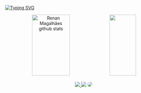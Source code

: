 [![Typing SVG](https://readme-typing-svg.herokuapp.com/?color=1a66b0&size=40&center=true&vCenter=true&width=1000&lines=Oiee,+Eu+sou+o+Renan+Magalhães+Lage;Estudante+de+Ciência+da+Computação;Bem+Vindo+ao+meu+perfil!+:%29)](https://git.io/typing-svg)

<div align="center">  
  <img width="49%" height="195px" src="https://github-readme-stats.vercel.app/api?username=RenannLage&show_icons=true&count_private=true&hide_border=true&title_color=d11919&icon_color=f5d11d&text_color=c9d1d9&bg_color=0d1117&rank_icon=github" alt="Renan Magalhães github stats" /> 
  <img width="41%" height="195px" src="https://github-readme-stats.vercel.app/api/top-langs/?username=RenannLage&layout=compact&hide_border=true&title_color=d11919&text_color=ff91a4&bg_color=0d1117&hide=ShaderLab,Hack,HLSL,Makefile,Yacc&langs_count=8&exclude_repo=Site-Pessoal-WordPress" />
</div>
<br>


<div align="center"> 
<a href="https://instagram.com/renanmagalhaex" target="_blank"><img src="https://img.shields.io/badge/-Instagram-%23E4405F?style=for-the-badge&logo=instagram&logoColor=white"</a>
<a href = "mailto:renanlage50@gmail.com"> <img src="https://img.shields.io/badge/-Gmail-%23333?style=for-the-badge&logo=gmail&logoColor=white" target="_blank"></a>
<a href="https://br.linkedin.com/in/renan-magalh%C3%A3es-lage-1a1639222" target="_blank"><img src="https://img.shields.io/badge/-LinkedIn-%230077B5?style=for-the-badge&logo=linkedin&logoColor=white" style="border-radius: 30px" target="_blank"></a> 
</div>

  

